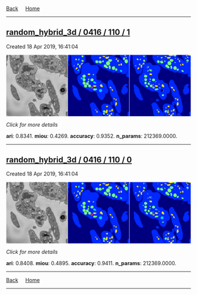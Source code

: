 
[Back](..)&nbsp;&nbsp;&nbsp;&nbsp;&nbsp;[Home](https://leapmanlab.github.io/snapshots)

---

<div class="summary"><a href="1"><h2>random_hybrid_3d / 0416 / 110 / 1</h2></a><p>Created 18 Apr 2019, 16:41:04
</p><a href="1"><img src="1/media/summary.png" align="center"></a><p>
<i>Click for more details</i>
</p></div>

**ari**: 0.8341. **miou**: 0.4269. **accuracy**: 0.9352. **n_params**: 212369.0000. 

---

<div class="summary"><a href="0"><h2>random_hybrid_3d / 0416 / 110 / 0</h2></a><p>Created 18 Apr 2019, 16:41:04
</p><a href="0"><img src="0/media/summary.png" align="center"></a><p>
<i>Click for more details</i>
</p></div>

**ari**: 0.8408. **miou**: 0.4895. **accuracy**: 0.9411. **n_params**: 212369.0000. 

---

[Back](..)&nbsp;&nbsp;&nbsp;&nbsp;&nbsp;[Home](https://leapmanlab.github.io/snapshots)

---